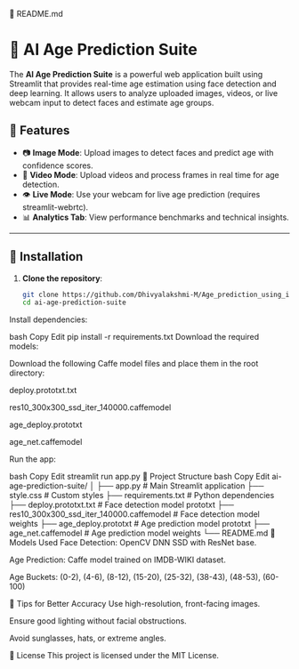 📘 README.md

# 🧠 AI Age Prediction Suite

The **AI Age Prediction Suite** is a powerful web application built using Streamlit that provides real-time age estimation using face detection and deep learning. It allows users to analyze uploaded images, videos, or live webcam input to detect faces and estimate age groups.

## 🚀 Features

- 📷 **Image Mode**: Upload images to detect faces and predict age with confidence scores.
- 🎥 **Video Mode**: Upload videos and process frames in real time for age detection.
- 👁️ **Live Mode**: Use your webcam for live age prediction (requires streamlit-webrtc).
- 📊 **Analytics Tab**: View performance benchmarks and technical insights.

---

## 🧰 Installation

1. **Clone the repository**:

   ```bash
   git clone https://github.com/Dhivyalakshmi-M/Age_prediction_using_image_video.git
   cd ai-age-prediction-suite
Install dependencies:

bash
Copy
Edit
pip install -r requirements.txt
Download the required models:

Download the following Caffe model files and place them in the root directory:

deploy.prototxt.txt

res10_300x300_ssd_iter_140000.caffemodel

age_deploy.prototxt

age_net.caffemodel

Run the app:

bash
Copy
Edit
streamlit run app.py
📁 Project Structure
bash
Copy
Edit
ai-age-prediction-suite/
│
├── app.py                  # Main Streamlit application
├── style.css              # Custom styles
├── requirements.txt       # Python dependencies
├── deploy.prototxt.txt    # Face detection model prototxt
├── res10_300x300_ssd_iter_140000.caffemodel  # Face detection model weights
├── age_deploy.prototxt    # Age prediction model prototxt
├── age_net.caffemodel     # Age prediction model weights
└── README.md
🧠 Models Used
Face Detection: OpenCV DNN SSD with ResNet base.

Age Prediction: Caffe model trained on IMDB-WIKI dataset.

Age Buckets: (0-2), (4-6), (8-12), (15-20), (25-32), (38-43), (48-53), (60-100)

📌 Tips for Better Accuracy
Use high-resolution, front-facing images.

Ensure good lighting without facial obstructions.

Avoid sunglasses, hats, or extreme angles.

📄 License
This project is licensed under the MIT License.
